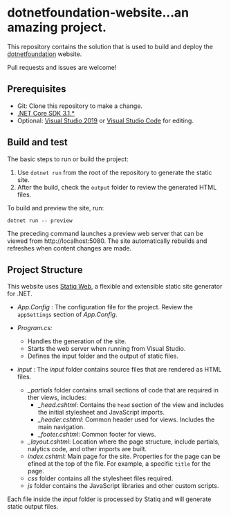 # dotnetfoundation-website...an amazing project.

This repository contains the solution that is used to build and deploy the [dotnetfoundation](https://dotnetfoundation.org/) website.

Pull requests and issues are welcome!

## Prerequisites

* Git: Clone this repository to make a change.
* [.NET Core SDK 3.1.\*](https://dotnet.microsoft.com/download)
* Optional: [Visual Studio 2019](https://visualstudio.microsoft.com/vs/) or [Visual Studio Code](https://code.visualstudio.com/) for editing.

## Build and test

The basic steps to run or build the project:

1. Use `dotnet run` from the root of the repository to generate the static site.
1. After the build, check the `output` folder to review the generated HTML files.

To build and preview the site, run:

 ```
 dotnet run -- preview
 ```
 
The preceding command launches a preview web server that can be viewed from http://localhost:5080. The site automatically rebuilds and refreshes when content changes are made.

## Project Structure

This website uses [Statiq Web](https://github.com/statiqdev/Statiq.Web), a flexible and extensible static site generator for .NET.

* *App.Config* : The configuration file for the project. Review the `appSettings` section of *App.Config*.
* *Program.cs:*
    * Handles the generation of the site.
    <!-- consider deleting next line -->
    * Starts the web server when running from Visual Studio.
    * Defines the input folder and the output of static files.

* *input* : The *input* folder contains source files that are rendered as HTML files.
  * *_partials* folder contains small sections of code that are required in ther views, includes:
      * *_head.cshtml*: Contains the `head` section of the view and includes the initial stylesheet and JavaScript imports.
      * *_header.cshtml*: Common header used for views. Includes the main navigation.
      * *_footer.cshtml*: Common footer for views.
  * *_layout.cshtml*: Location where the page structure, include partials, nalytics code, and other imports are built.
  * *index.cshtml*: Main page for the site. Properties for the page can be efined at the top of the file. For example, a specific `title` for the page.
  * *css* folder contains all the stylesheet files required.
  * *js* folder contains the JavaScript libraries and other custom scripts.

Each file inside the *input* folder is processed by Statiq and will generate static output files.
